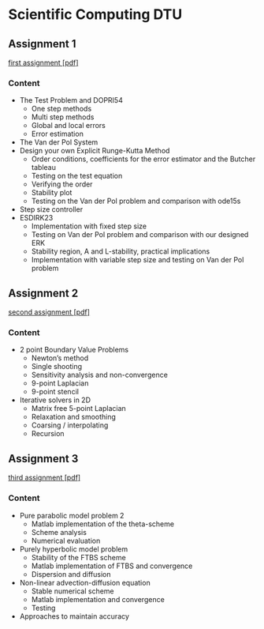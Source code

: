 # Scientific Computing DTU
## Assignment 1
[first assignment [pdf]](assignment1/Report/main.pdf)
### Content
* The Test Problem and DOPRI54
   * One step methods
   * Multi step methods
   * Global and local errors
   * Error estimation
* The Van der Pol System
* Design your own Explicit Runge-Kutta Method
   * Order conditions, coefficients for the error estimator and the Butcher tableau
   * Testing on the test equation
   * Verifying the order
   * Stability plot
   * Testing on the Van der Pol problem and comparison with ode15s
* Step size controller
* ESDIRK23
   * Implementation with fixed step size
   * Testing on Van der Pol problem and comparison with our designed ERK
   * Stability region, A and L-stability, practical implications
   * Implementation with variable step size and testing on Van der Pol problem
## Assignment 2
[second assignment [pdf]](assignment2/Report/main.pdf)
### Content
* 2 point Boundary Value Problems
    * Newton’s method
    * Single shooting
    * Sensitivity analysis and non-convergence
    * 9-point Laplacian
    * 9-point stencil
* Iterative solvers in 2D
    * Matrix free 5-point Laplacian
    * Relaxation and smoothing
    * Coarsing / interpolating
    * Recursion

## Assignment 3
[third assignment [pdf]](assignment3/Report/main.pdf)
### Content
* Pure parabolic model problem 2
   * Matlab implementation of the theta-scheme
   * Scheme analysis 
   * Numerical evaluation
* Purely hyperbolic model problem
   * Stability of the FTBS scheme
   * Matlab implementation of FTBS and convergence
   * Dispersion and diffusion
* Non-linear advection-diffusion equation
   * Stable numerical scheme
   * Matlab implementation and convergence
   * Testing
* Approaches to maintain accuracy

